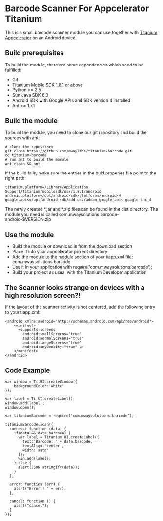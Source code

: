 Barcode Scanner For Appcelerator Titanium
=========================================

This is a small barcode scanner module you can use together with [Titanium Appcelerator](http://appcelerator.com) on an Android device.

Build prerequisites
-------------------

To build the module, there are some dependencies which need to be fulfilled:

- Git
- Titanium Mobile SDK 1.8.1 or above
- Python >= 2.5
- Sun Java SDK 6.0
- Android SDK with Google APIs and SDK version 4 installed
- Ant >= 1.7.1


Build the module
----------------

To build the module, you need to clone our git repository and build the sources with ant:

    # clone the repository
    git clone https://github.com/mwaylabs/titanium-barcode.git
    cd titanium-barcode
    # run ant to build the module
    ant clean && ant

If the build fails, make sure the entries in the buld.properies file point to the right path:

    titanium.platform=/Library/Application Support/Titanium/mobilesdk/osx/1.8.1/android
    android.platform=/opt/android-sdk/platforms/android-4
    google.apis=/opt/android-sdk/add-ons/addon_google_apis_google_inc_4

The newly created *.jar and *.zip files can be found in the dist directory. The module you need is called com.mwaysolutions.barcode-android-$VERSION.zip

Use the module
--------------

- Build the module or download is from the download section
- Place it into your appcelerator project directory
- Add the module to the module section of your tiapp.xml file: <modules><module version="0.2">com.mwaysolutions.barcode</module></modules>
- Use it in your application with require('com.mwaysolutions.barcode');
- Build your project as usual with the Titanium Developer application


The Scanner looks strange on devices with a high resolution screen?!
--------------------------------------------------------------------

If the layout of the scanner activity is not centered, add the following entry to your tiapp.xml:

    <android xmlns:android="http://schemas.android.com/apk/res/android">
        <manifest>
          <supports-screens
            android:smallScreens="true"
            android:normalScreens="true"
            android:largeScreens="true"
            android:anyDensity="true" />
        </manifest>
    </android>


Code Example
------------

    var window = Ti.UI.createWindow({
	    backgroundColor:'white'
    });

    var label = Ti.UI.createLabel();
    window.add(label);
    window.open();

    var titaniumBarcode = require('com.mwaysolutions.barcode');

    titaniumBarcode.scan({
      success: function (data) {
        if(data && data.barcode) {
          var label = Titanium.UI.createLabel({
            text:'Barcode: ' + data.barcode,
            textAlign:'center',
            width:'auto'
          });
          win.add(label);
        } else {
          alert(JSON.stringify(data));
        }
      },

      error: function (err) { 
        alert("Error!! " + err); 
      },

      cancel: function () { 
        alert("cancel"); 
      }
    });

